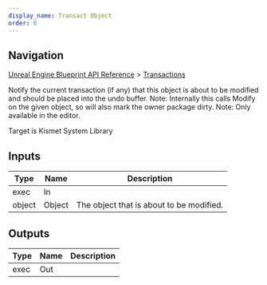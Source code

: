 ```yaml
---
display_name: Transact Object
order: 6
---
```

## Navigation

[Unreal Engine Blueprint API Reference](https://dev.epicgames.com/documentation/en-us/unreal-engine/BlueprintAPI) > [Transactions](https://dev.epicgames.com/documentation/en-us/unreal-engine/BlueprintAPI/Transactions)

Notify the current transaction (if any) that this object is about to be modified and should be placed into the undo buffer.
Note: Internally this calls Modify on the given object, so will also mark the owner package dirty.
Note: Only available in the editor.

Target is Kismet System Library

## Inputs

| Type | Name | Description |
| --- | --- | --- |
| exec | In |  |
| object | Object | The object that is about to be modified. |

## Outputs

| Type | Name | Description |
| --- | --- | --- |
| exec | Out |  |
